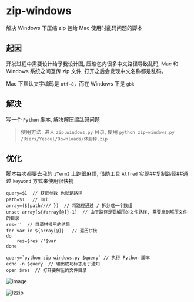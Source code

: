 # zip-windows
解决 Windows 下压缩 zip 包给 Mac 使用时乱码问题的脚本

## 起因
开发过程中需要设计给予我设计图, 压缩包内很多中文路径导致乱码, Mac 和 Windows 系统之间互传 zip 文件, 打开之后会发现中文名称都是乱码。

Mac 下默认文字编码是 `utf-8`，而在 Windows 下是 `gbk`

## 解决
写一个 `Python` 脚本, 解决解压缩乱码问题

> 使用方法: 进入 `zip.windows.py` 目录, 使用 `python zip-windows.py /Users/Yesoul/Downloads/体脂秤.zip`

## 优化
脚本每次都要去我的 `iTerm2` 上跑很麻烦, 借助工具 `Alfred` 实现##复制路径##通过 `keyword` 方式来使用很快捷

```
query=$1  // 获取参数 也就是路径
path=$1   // 同上
array=(${path//// })  // 将路径通过 / 拆分成一个数组
unset array[${#array[@]}-1]  // 由于路径是要解压的文件路径, 需要拿到解压文件的目录
res=''  // 目录拼接用的结果
for var in ${array[@]}   // 遍历拼接
do
    res=$res'/'$var
done

query=`python zip-windows.py $query` // 执行 Python 脚本
echo -n $query  // 输出成功标志用于通知
open $res  // 打开要解压的文件目录
```
![image](https://user-images.githubusercontent.com/19728934/47402792-996ef300-d779-11e8-9481-41ee5a57b071.png)

![lzzip](https://user-images.githubusercontent.com/19728934/47403101-dc7d9600-d77a-11e8-9a25-37d33930424f.gif)
